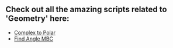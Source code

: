 ## Check out all the amazing scripts related to 'Geometry' here:

- [Complex to Polar](Geometry/ComplexToPolarCoordinates/complex_to_polar.py)
- [Find Angle MBC](Geometry/ComplexToPolarCoordinates/Find_Angle_MBC.py)
